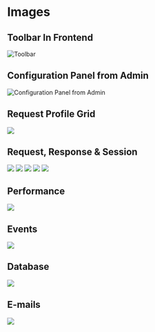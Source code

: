 # Images

## Toolbar In Frontend
![Toolbar](images/frontend_toolbar_request.png)

## Configuration Panel from Admin
![Configuration Panel from Admin](images/admin_toolbar_tools.png)

## Request Profile Grid 
![](images/view_grid.png)

## Request, Response & Session
![](images/view_request.png)
![](images/view_response.png)
![](images/view_session_config.png)
![](images/view_404.png)
![](images/view_post_ajax.png)

## Performance
![](images/view_timeline.png)

## Events
![](images/view_post_events.png)

## Database
![](images/view_ajax_database.png)

## E-mails
![](images/view_post_emails.png)

